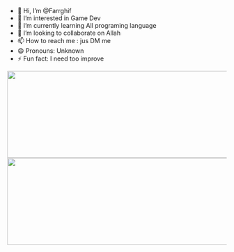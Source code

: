 - 👋 Hi, I’m @Farrghif
- 👀 I’m interested in Game Dev
- 🌱 I’m currently learning All programing language
- 💞️ I’m looking to collaborate on Allah
- 📫 How to reach me : jus DM me
-  😄 Pronouns: Unknown
- ⚡ Fun fact: I need too improve


<img height="200em" width="1000em" src="https://github-readme-stats-eight-theta.vercel.app/api?username=Farrghif&show_icons=true&theme=dracula&include_all_commits=true&count_private=true">
<img height="200em" width="855em" src="https://github-readme-stats.vercel.app/api/top-langs/?username=Farrghif&layout=compact&theme=great-gatsby"> 




<!---
Farrghif/Farrghif is a ✨ special ✨ repository because its `README.md` (this file) appears on your GitHub profile.
You can click the Preview link to take a look at your changes.
--->
